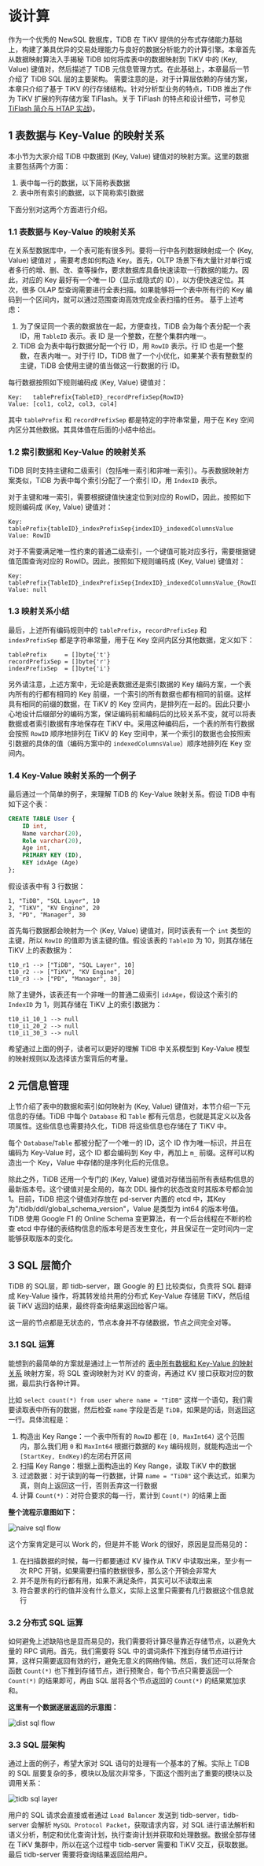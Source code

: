 # 谈计算

作为一个优秀的 NewSQL 数据库，TiDB 在 TiKV 提供的分布式存储能力基础上，构建了兼具优异的交易处理能力与良好的数据分析能力的计算引擎。本章首先从数据映射算法入手揭秘 TiDB 如何将库表中的数据映射到 TiKV 中的 (Key, Value) 键值对，然后描述了 TiDB 元信息管理方式。在此基础上，本章最后一节介绍了 TiDB SQL 层的主要架构。
需要注意的是，对于计算层依赖的存储方案，本章只介绍了基于 TiKV 的行存储结构。针对分析型业务的特点，TiDB 推出了作为 TiKV 扩展的列存储方案 TiFlash。关于 TiFlash 的特点和设计细节，可参见[TiFlash 简介与 HTAP 实战](https://book.tidb.io/session1/chapter9/tidb-htap.html))。

## 1 表数据与 Key-Value 的映射关系

本小节为大家介绍 TiDB 中数据到 (Key, Value) 键值对的映射方案。这里的数据主要包括两个方面：

1. 表中每一行的数据，以下简称表数据
2. 表中所有索引的数据，以下简称索引数据

下面分别对这两个方面进行介绍。

### 1.1 表数据与 Key-Value 的映射关系

在关系型数据库中，一个表可能有很多列。要将一行中各列数据映射成一个 (Key, Value) 键值对 ，需要考虑如何构造 Key。首先，OLTP 场景下有大量针对单行或者多行的增、删、改、查等操作，要求数据库具备快速读取一行数据的能力。因此，对应的 Key 最好有一个唯一 ID（显示或隐式的 ID），以方便快速定位。其次，很多 OLAP 型查询需要进行全表扫描。如果能够将一个表中所有行的 Key 编码到一个区间内，就可以通过范围查询高效完成全表扫描的任务。
基于上述考虑：

1. 为了保证同一个表的数据放在一起，方便查找，TiDB 会为每个表分配一个表 ID，用 `TableID` 表示。表 ID 是一个整数，在整个集群内唯一。
2. TiDB 会为表中每行数据分配一个行 ID，用 `RowID` 表示。行 ID 也是一个整数，在表内唯一。对于行 ID，TiDB 做了一个小优化，如果某个表有整数型的主键，TiDB 会使用主键的值当做这一行数据的行 ID。

每行数据按照如下规则编码成 (Key, Value) 键值对：

```
Key:   tablePrefix{TableID}_recordPrefixSep{RowID}
Value: [col1, col2, col3, col4]
```

其中 `tablePrefix` 和 `recordPrefixSep` 都是特定的字符串常量，用于在 Key 空间内区分其他数据。其具体值在后面的小结中给出。

### 1.2 索引数据和 Key-Value 的映射关系

TiDB 同时支持主键和二级索引（包括唯一索引和非唯一索引）。与表数据映射方案类似，TiDB 为表中每个索引分配了一个索引 ID，用 `IndexID` 表示。

对于主键和唯一索引，需要根据键值快速定位到对应的 RowID，因此，按照如下规则编码成  (Key, Value) 键值对：

```
Key:   tablePrefix{tableID}_indexPrefixSep{indexID}_indexedColumnsValue
Value: RowID
```

对于不需要满足唯一性约束的普通二级索引，一个键值可能对应多行，需要根据键值范围查询对应的 RowID。因此，按照如下规则编码成 (Key, Value) 键值对：

```
Key:   tablePrefix{TableID}_indexPrefixSep{IndexID}_indexedColumnsValue_{RowID}
Value: null
```

### 1.3 映射关系小结

最后，上述所有编码规则中的 `tablePrefix`，`recordPrefixSep` 和 `indexPrefixSep` 都是字符串常量，用于在 Key 空间内区分其他数据，定义如下：

```
tablePrefix     = []byte{'t'}
recordPrefixSep = []byte{'r'}
indexPrefixSep  = []byte{'i'}
```

另外请注意，上述方案中，无论是表数据还是索引数据的 Key 编码方案，一个表内所有的行都有相同的 Key 前缀，一个索引的所有数据也都有相同的前缀。这样具有相同的前缀的数据，在 TiKV 的 Key 空间内，是排列在一起的。因此只要小心地设计后缀部分的编码方案，保证编码前和编码后的比较关系不变，就可以将表数据或者索引数据有序地保存在 TiKV 中。采用这种编码后，一个表的所有行数据会按照 `RowID` 顺序地排列在 TiKV 的 Key 空间中，某一个索引的数据也会按照索引数据的具体的值（编码方案中的 `indexedColumnsValue`）顺序地排列在 Key 空间内。

### 1.4 Key-Value 映射关系的一个例子

最后通过一个简单的例子，来理解 TiDB 的 Key-Value 映射关系。假设 TiDB 中有如下这个表：

```sql
CREATE TABLE User {
    ID int,
    Name varchar(20),
    Role varchar(20),
    Age int,
    PRIMARY KEY (ID),
    KEY idxAge (Age)
};
```

假设该表中有 3 行数据：

```
1, "TiDB", "SQL Layer", 10
2, "TiKV", "KV Engine", 20
3, "PD", "Manager", 30
```

首先每行数据都会映射为一个 (Key, Value) 键值对，同时该表有一个 `int` 类型的主键，所以 `RowID` 的值即为该主键的值。假设该表的 `TableID` 为 10，则其存储在 TiKV 上的表数据为：

```
t10_r1 --> ["TiDB", "SQL Layer", 10]
t10_r2 --> ["TiKV", "KV Engine", 20]
t10_r3 --> ["PD", "Manager", 30]
```

除了主键外，该表还有一个非唯一的普通二级索引 `idxAge`，假设这个索引的 `IndexID` 为 1，则其存储在 TiKV 上的索引数据为：

```
t10_i1_10_1 --> null
t10_i1_20_2 --> null
t10_i1_30_3 --> null
```

希望通过上面的例子，读者可以更好的理解 TiDB 中关系模型到 Key-Value 模型的映射规则以及选择该方案背后的考量。

## 2 元信息管理

上节介绍了表中的数据和索引如何映射为 (Key, Value) 键值对，本节介绍一下元信息的存储。TiDB 中每个 `Database` 和 `Table` 都有元信息，也就是其定义以及各项属性。这些信息也需要持久化，TiDB 将这些信息也存储在了 TiKV 中。

每个 `Database`/`Table` 都被分配了一个唯一的 ID，这个 ID 作为唯一标识，并且在编码为 Key-Value 时，这个 ID 都会编码到 Key 中，再加上 `m_` 前缀。这样可以构造出一个 Key，Value 中存储的是序列化后的元信息。

除此之外，TiDB 还用一个专门的 (Key, Value) 键值对存储当前所有表结构信息的最新版本号。这个键值对是全局的，每次 DDL 操作的状态改变时其版本号都会加1。目前，TiDB 把这个键值对存放在 pd-server 内置的 etcd 中，其Key 为"/tidb/ddl/global_schema_version"，Value 是类型为 int64 的版本号值。 TiDB 使用 Google F1 的 Online Schema 变更算法，有一个后台线程在不断的检查 etcd 中存储的表结构信息的版本号是否发生变化，并且保证在一定时间内一定能够获取版本的变化。

## 3 SQL 层简介

TiDB 的 SQL层，即 tidb-server，跟 Google 的 [F1](https://dbdb.io/db/google-f1) 比较类似，负责将 SQL 翻译成 Key-Value 操作，将其转发给共用的分布式 Key-Value 存储层 TiKV，然后组装 TiKV 返回的结果，最终将查询结果返回给客户端。

这一层的节点都是无状态的，节点本身并不存储数据，节点之间完全对等。

### 3.1 SQL 运算

能想到的最简单的方案就是通过上一节所述的 [表中所有数据和 Key-Value 的映射关系](#1-表数据与-key-value-的映射关系) 映射方案，将 SQL 查询映射为对 KV 的查询，再通过 KV 接口获取对应的数据，最后执行各种计算。

比如 `select count(*) from user where name = "TiDB"` 这样一个语句，我们需要读取表中所有的数据，然后检查 `name` 字段是否是 `TiDB`，如果是的话，则返回这一行。具体流程是：

1. 构造出 Key Range：一个表中所有的 `RowID` 都在 `[0, MaxInt64)` 这个范围内，那么我们用 `0` 和 `MaxInt64` 根据行数据的 `Key` 编码规则，就能构造出一个 `[StartKey, EndKey)`的左闭右开区间
2. 扫描 Key Range：根据上面构造出的 Key Range，读取 TiKV 中的数据
3. 过滤数据：对于读到的每一行数据，计算 `name = "TiDB"` 这个表达式，如果为真，则向上返回这一行，否则丢弃这一行数据
4. 计算 `Count(*)`：对符合要求的每一行，累计到 `Count(*)` 的结果上面

**整个流程示意图如下：**

![naive sql flow](http://img.mp.sohu.com/upload/20170524/cbd683354f5a4a03b1ff70e1cee4a520_th.png)

这个方案肯定是可以 Work 的，但是并不能 Work 的很好，原因是显而易见的：

1. 在扫描数据的时候，每一行都要通过 KV 操作从 TiKV 中读取出来，至少有一次 RPC 开销，如果需要扫描的数据很多，那么这个开销会非常大
2. 并不是所有的行都有用，如果不满足条件，其实可以不读取出来
3. 符合要求的行的值并没有什么意义，实际上这里只需要有几行数据这个信息就行

### 3.2 分布式 SQL 运算

如何避免上述缺陷也是显而易见的，我们需要将计算尽量靠近存储节点，以避免大量的 RPC 调用。首先，我们需要将 SQL 中的谓词条件下推到存储节点进行计算，这样只需要返回有效的行，避免无意义的网络传输。然后，我们还可以将聚合函数 `Count(*)` 也下推到存储节点，进行预聚合，每个节点只需要返回一个 `Count(*)` 的结果即可，再由 SQL 层将各个节点返回的 `Count(*)` 的结果累加求和。

**这里有一个数据逐层返回的示意图：**

![dist sql flow](http://img.mp.sohu.com/upload/20170524/8cbf1c1e550c46688093afcfce6bbdb6_th.png)

### 3.3 SQL 层架构

通过上面的例子，希望大家对 SQL 语句的处理有一个基本的了解。实际上 TiDB 的 SQL 层要复杂的多，模块以及层次非常多，下面这个图列出了重要的模块以及调用关系：

![tidb sql layer](http://img.mp.sohu.com/upload/20170524/2bc80d3743ad4d029f8a8e6be5a70ec6_th.png)

用户的 SQL 请求会直接或者通过 `Load Balancer` 发送到 tidb-server，tidb-server 会解析 `MySQL Protocol Packet`，获取请求内容，对 SQL 进行语法解析和语义分析，制定和优化查询计划，执行查询计划并获取和处理数据。数据全部存储在 TiKV 集群中，所以在这个过程中 tidb-server 需要和 TiKV 交互，获取数据。最后 tidb-server 需要将查询结果返回给用户。
